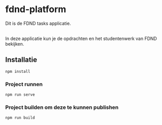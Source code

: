 # fdnd-platform

Dit is de FDND tasks applicatie. <br><br>

In deze applicatie kun je de opdrachten en het studentenwerk van FDND bekijken.

## Installatie
```
npm install
```

### Project runnen
```
npm run serve
```

### Project builden om deze te kunnen publishen
```
npm run build
```
